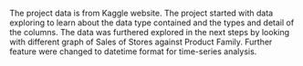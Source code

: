 The project data is from Kaggle website.
The project started with data exploring to learn about the data type contained and the types and detail of the columns.
The data was furthered explored in the next steps by looking with different graph of Sales of Stores against Product Family.
Further feature were changed to datetime format for time-series analysis.
